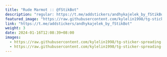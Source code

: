 ```yaml
---
title: "Rude Marmot :: @fStikBot"
description: "regular: https://t.me/addstickers/andhykajelek_by_fStikBot"
featured_image: "https://raw.githubusercontent.com/kylelin1998/tg-sticker-spreading-worldwide-images/main/img/53f05788-07e7-49e8-8867-ce94a9399082.jpg"
link: "https://t.me/addstickers/andhykajelek_by_fStikBot"
weight: 3
date: 2024-01-16T12:08:39+08:00
images:
  - https://raw.githubusercontent.com/kylelin1998/tg-sticker-spreading-worldwide-images/main/img/53f05788-07e7-49e8-8867-ce94a9399082.jpg
  - https://raw.githubusercontent.com/kylelin1998/tg-sticker-spreading-worldwide-images/main/img/97d83509-9f77-4691-b21e-9597db26c58f.jpg
---
```

